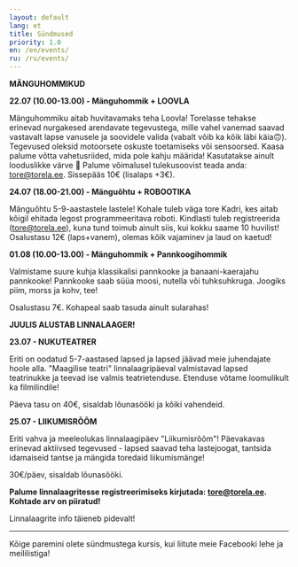 ```yaml
---
layout: default
lang: et
title: Sündmused
priority: 1.0
en: /en/events/
ru: /ru/events/
---
```


**MÄNGUHOMMIKUD**

**22.07 (10.00-13.00) - Mänguhommik + LOOVLA**

Mänguhommiku aitab huvitavamaks teha Loovla! Torelasse tehakse erinevad nurgakesed arendavate tegevustega, mille vahel vanemad saavad vastavalt lapse vanusele ja soovidele valida (vabalt võib ka kõik läbi käia🙃). Tegevused oleksid motoorsete oskuste toetamiseks või sensoorsed. Kaasa palume võtta vahetusriided, mida pole kahju määrida! Kasutatakse ainult looduslikke värve 🙂 Palume võimalusel tulekusoovist teada anda: tore@torela.ee. Sissepääs 10€ (lisalaps +3€).

**24.07 (18.00-21.00) - Mänguõhtu + ROBOOTIKA**

Mänguõhtu 5-9-aastastele lastele! Kohale tuleb väga tore Kadri, kes aitab kõigil ehitada legost programmeeritava roboti. Kindlasti tuleb registreerida (tore@torela.ee), kuna tund toimub ainult siis, kui kokku saame 10 huvilist! Osalustasu 12€ (laps+vanem), olemas kõik vajaminev ja laud on kaetud! 

**01.08 (10.00-13.00) - Mänguhommik + Pannkoogihommik**

Valmistame suure kuhja klassikalisi pannkooke ja banaani-kaerajahu pannkooke! Pannkooke saab süüa moosi, nutella või tuhksuhkruga. Joogiks piim, morss ja kohv, tee! 

Osalustasu 7€. Kohapeal saab tasuda ainult sularahas!


**JUULIS ALUSTAB LINNALAAGER!**

**23.07 - NUKUTEATRER**

Eriti on oodatud 5-7-aastased lapsed ja lapsed jäävad meie juhendajate hoole alla. "Maagilise teatri" linnalaagripäeval valmistavad lapsed teatrinukke ja teevad ise valmis teatrietenduse. Etenduse võtame loomulikult ka filmilindile! 

Päeva tasu on 40€, sisaldab lõunasööki ja kõiki vahendeid.

**25.07 - LIIKUMISRÕÕM**

Eriti vahva ja meeleolukas linnalaagipäev "Liikumisrõõm"! Päevakavas erinevad aktiivsed tegevused - lapsed saavad teha lastejoogat, tantsida idamaiseid tantse ja mängida toredaid liikumismänge! 

30€/päev, sisaldab lõunasööki. 


**Palume linnalaagritesse registreerimiseks kirjutada: tore@torela.ee. Kohtade arv on piiratud!**


Linnalaagrite info täieneb pidevalt!

***

Kõige paremini olete sündmustega kursis, kui liitute meie Facebooki lehe ja meililistiga!
